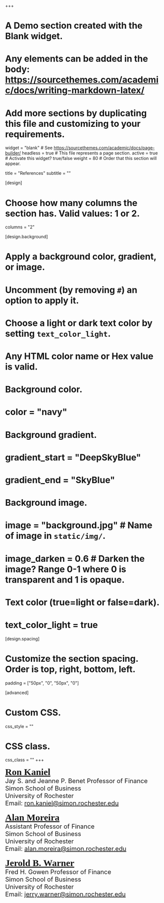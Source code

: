 +++
# A Demo section created with the Blank widget.
# Any elements can be added in the body: https://sourcethemes.com/academic/docs/writing-markdown-latex/
# Add more sections by duplicating this file and customizing to your requirements.

widget = "blank"  # See https://sourcethemes.com/academic/docs/page-builder/
headless = true  # This file represents a page section.
active = true  # Activate this widget? true/false
weight = 80  # Order that this section will appear.

title = "References"
subtitle = ""

[design]
  # Choose how many columns the section has. Valid values: 1 or 2.
  columns = "2"

[design.background]
  # Apply a background color, gradient, or image.
  #   Uncomment (by removing `#`) an option to apply it.
  #   Choose a light or dark text color by setting `text_color_light`.
  #   Any HTML color name or Hex value is valid.
    
  # Background color.
  # color = "navy"
  
  # Background gradient.
  # gradient_start = "DeepSkyBlue"
  # gradient_end = "SkyBlue"
  
  # Background image.
  # image = "background.jpg"  # Name of image in `static/img/`.
  # image_darken = 0.6  # Darken the image? Range 0-1 where 0 is transparent and 1 is opaque.

  # Text color (true=light or false=dark).
  # text_color_light = true  
[design.spacing]
  # Customize the section spacing. Order is top, right, bottom, left.
  padding = ["50px", "0", "50px", "0"]

[advanced]
 # Custom CSS. 
 css_style = ""
 
 # CSS class.
 css_class = ""
+++

<span style="font-size:30px;font-family:serif;">[**Ron Kaniel**](http://rkaniel.simon.rochester.edu/)</span>    
<span style="font-size:20px;">
Jay S. and Jeanne P. Benet Professor of Finance  
Simon School of Business  
University of Rochester  
Email: [ron.kaniel@simon.rochester.edu](mailto:ron.kaniel@simon.rochester.edu)  
</span>   
<span style="font-size:30px;font-family:serif;">[**Alan Moreira**](https://sites.google.com/view/alanmoreira/)</span>    
<span style="font-size:20px;">
Assistant Professor of Finance  
Simon School of Business  
University of Rochester  
Email: [alan.moreira@simon.rochester.edu](mailto:alan.moreira@simon.rochester.edu)  
</span>   
<span style="font-size:30px;font-family:serif;">[**Jerold B. Warner**](https://www.simon.rochester.edu/faculty-and-research/faculty-directory/faculty-profile/index.aspx?Username=jerry.warner)</span>    
<span style="font-size:20px;">
Fred H. Gowen Professor of Finance  
Simon School of Business  
University of Rochester  
Email: [jerry.warner@simon.rochester.edu](mailto:jerry.warner@simon.rochester.edu)  
</span>   
